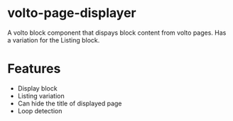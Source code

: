 # volto-page-displayer
A volto block component that dispays block content from volto pages. Has a variation for the Listing block.

# Features
- Display block
- Listing variation
- Can hide the title of displayed page
- Loop detection
